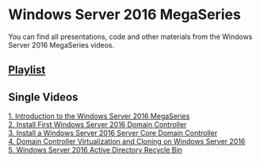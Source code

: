 # Windows Server 2016 MegaSeries
You can find all presentations, code and other materials from the Windows Server 2016 MegaSeries videos.

## [Playlist](https://www.youtube.com/playlist?list=PLBYrLLXZvp0zTrJWlFhrx5D7M1C9e3dOJ)

## Single Videos
[1. Introduction to the Windows Server 2016 MegaSeries](https://youtu.be/M0bzQWtL2PY)</br>
[2. Install First Windows Server 2016 Domain Controller](https://youtu.be/q56uE-Am9b8)</br>
[3. Install a Windows Server 2016 Server Core Domain Controller](https://youtu.be/Ixxw-DTaV_E)</br>
[4. Domain Controller Virtualization and Cloning on Windows Server 2016](https://youtu.be/bPQ8z0TzTCM)</br>
[5. Windows Server 2016 Active Directory Recycle Bin](https://youtu.be/EaOzR51-f_o)